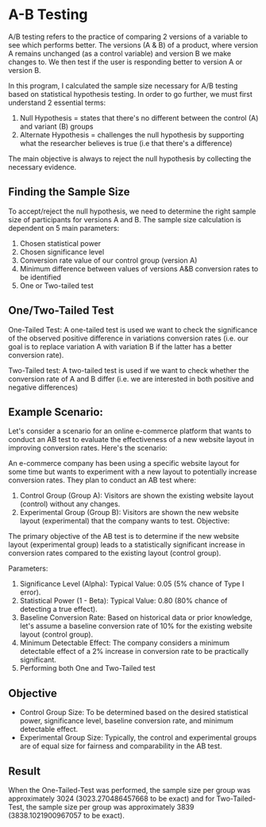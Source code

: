 # A-B Testing 
A/B testing refers to the practice of comparing 2 versions of a variable to see which performs better. The versions (A & B) of a product, where version A remains unchanged 
(as a control variable) and version B we make changes to. We then test if the user is responding better to version A or version B. 

In this program, I calculated the sample size necessary for A/B testing based on statistical hypothesis testing. In order to go further, we must first understand 2 essential
terms:
1. Null Hypothesis = states that there's no different between the control (A) and variant (B) groups
2. Alternate Hypothesis = challenges the null hypothesis by supporting what the researcher believes is true (i.e that there's a difference)

The main objective is always to reject the null hypothesis by collecting the necessary evidence.

## Finding the Sample Size 
To accept/reject the null hypothesis, we need to determine the right sample size of participants for versions A and B. The sample size calculation is dependent on 5 
main parameters:
1. Chosen statistical power
2. Chosen significance level
3. Conversion rate value of our control group (version A)
4. Minimum difference between values of versions A&B conversion rates to be identified
5. One or Two-tailed test

## One/Two-Tailed Test
One-Tailed Test: A one-tailed test is used  we want to check the significance of the observed positive difference in variations conversion 
rates (i.e. our goal is to replace variation A with variation B if the latter has a better conversion rate).

Two-Tailed test: A two-tailed test is used if we want to check whether the conversion rate of A and B differ (i.e. we are interested in both positive and negative differences)

## Example Scenario:
Let's consider a scenario for an online e-commerce platform that wants to conduct an AB test to evaluate the effectiveness of a new website 
layout in improving conversion rates. Here's the scenario:

An e-commerce company has been using a specific website layout for some time but wants to experiment with a new layout to potentially increase conversion rates. 
They plan to conduct an AB test where:

1. Control Group (Group A): Visitors are shown the existing website layout (control) without any changes.
2. Experimental Group (Group B): Visitors are shown the new website layout (experimental) that the company wants to test.
Objective:

The primary objective of the AB test is to determine if the new website layout (experimental group) leads to a statistically significant increase in conversion rates 
compared to the existing layout (control group).

Parameters:

1. Significance Level (Alpha): Typical Value: 0.05 (5% chance of Type I error).
2. Statistical Power (1 - Beta): Typical Value: 0.80 (80% chance of detecting a true effect).
3. Baseline Conversion Rate: Based on historical data or prior knowledge, let's assume a baseline conversion rate of 10% for the existing website layout (control group).
4. Minimum Detectable Effect: The company considers a minimum detectable effect of a 2% increase in conversion rate to be practically significant.
5. Performing both One and Two-Tailed test

## Objective
- Control Group Size: To be determined based on the desired statistical power, significance level, baseline conversion rate, and minimum detectable effect.
- Experimental Group Size: Typically, the control and experimental groups are of equal size for fairness and comparability in the AB test.

## Result
When the One-Tailed-Test was performed, the sample size per group was approximately 3024 (3023.270486457668 to be exact) and for Two-Tailed-Test, the sample size per group
was approximately 3839 (3838.1021900967057 to be exact). 
